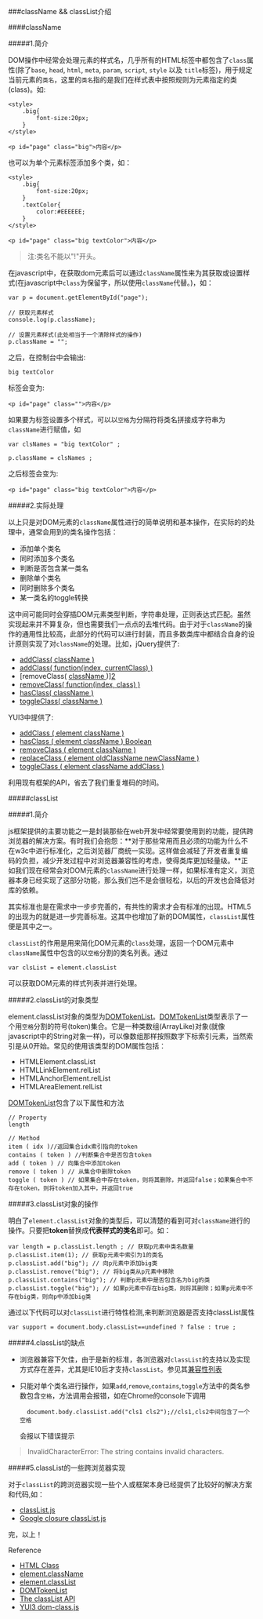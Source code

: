 ###className && classList介绍

####className

#####1.简介

DOM操作中经常会处理元素的样式名，几乎所有的HTML标签中都包含了`class`属性(除了`base`, `head`, `html`, `meta`, `param`, `script`, `style` 以及 `title`标签)，用于规定当前元素的`类名`，这里的`类名`指的是我们在样式表中按照规则为元素指定的类(class)。如:

	<style>
		.big{
			font-size:20px;
		}
	</style>
	
	<p id="page" class="big">内容</p>

也可以为单个元素标签添加多个类，如：
	
	<style>
		.big{
			font-size:20px;
		}
		.textColor{
			color:#EEEEEE;
		}
	</style>
	
	<p id="page" class="big textColor">内容</p>

>注:类名不能以"!"开头。

在javascript中，在获取dom元素后可以通过`className`属性来为其获取或设置样式(在javascript中`class`为保留字，所以使用`className`代替。)，如：

	
	var p = document.getElementById("page");
	
	// 获取元素样式
	console.log(p.className);
	
	// 设置元素样式(此处相当于一个清除样式的操作)
	p.className = "";

之后，在控制台中会输出:
	
	big textColor
	
标签会变为:

	<p id="page" class="">内容</p>

如果要为标签设置多个样式，可以以`空格`为分隔符将类名拼接成字符串为`className`进行赋值，如

	var clsNames = "big textColor" ;
	
	p.className = clsNames ;

之后标签会变为:

	<p id="page" class="big textColor">内容</p>
	
#####2.实际处理

以上只是对DOM元素的`className`属性进行的简单说明和基本操作，在实际的的处理中，通常会用到的类名操作包括：

+ 添加单个类名
+ 同时添加多个类名
+ 判断是否包含某一类名
+ 删除单个类名
+ 同时删除多个类名
+ 某一类名的toggle转换

这中间可能同时会穿插DOM元素类型判断，字符串处理，正则表达式匹配。虽然实现起来并不算复杂，但也需要我们一点点的去堆代码。由于对于`className`的操作的通用性比较高，此部分的代码可以进行封装，而且多数类库中都结合自身的设计原则实现了对`className`的处理。比如，jQuery提供了:

+ [addClass( className )][1]
+ [addClass( function(index, currentClass) )][1]
+ [removeClass( [className ] )][2]
+ [removeClass( function(index, class) )][2]
+ [hasClass( className )][3]
+ [toggleClass( className )][4]

YUI3中提供了:

+ [addClass ( element  className )][5]
+ [hasClass ( element  className ) Boolean][6]
+ [removeClass ( element  className )][7]
+ [replaceClass ( element  oldClassName  newClassName )][8]
+ [toggleClass ( element  className  addClass )][9]

利用现有框架的API，省去了我们重复堆码的时间。


#####classList

#####1.简介

js框架提供的主要功能之一是封装那些在web开发中经常要使用到的功能，提供跨浏览器的解决方案。有时我们会抱怨：**对于那些常用而且必须的功能为什么不在w3c中进行标准化，之后浏览器厂商统一实现。这样做会减轻了开发者重复编码的负担，减少开发过程中对浏览器兼容性的考虑，使得类库更加轻量级。**正如我们现在经常会对DOM元素的`className`进行处理一样，如果标准有定义，浏览器本身已经实现了这部分功能，那么我们岂不是会很轻松，以后的开发也会降低对库的依赖。

其实标准也是在需求中一步步完善的，有共性的需求才会有标准的出现。HTML5的出现为的就是进一步完善标准。这其中也增加了新的DOM属性，`classList`属性便是其中之一。

`classList`的作用是用来简化DOM元素的`class`处理，返回一个DOM元素中`className`属性中包含的以`空格`分割的类名列表。通过

	var clsList = element.classList
	
可以获取DOM元素的样式列表并进行处理。

#####2.classList的对象类型

element.classList对象的类型为[DOMTokenList][token]。[DOMTokenList][token]类型表示了一个用`空格`分割的符号(token)集合。它是一种类数组(ArrayLike)对象(就像javascript中的String对象一样)，可以像数组那样按照数字下标索引元素，当然索引是从0开始。常见的使用该类型的DOM属性包括：

+ HTMLElement.classList
+ HTMLLinkElement.relList
+ HTMLAnchorElement.relList 
+ HTMLAreaElement.relList

[DOMTokenList][token]包含了以下属性和方法

	// Property
	length
	
	// Method
	item ( idx )//返回集合idx索引指向的token
	contains ( token ) //判断集合中是否包含token
	add ( token ) // 向集合中添加token
	remove ( token ) // 从集合中删除token
	toggle ( token ) // 如果集合中存在token，则将其删除，并返回false；如果集合中不存在token，则将token加入其中，并返回true

#####3.classList对象的操作

明白了`element.classList`对象的类型后，可以清楚的看到可对`className`进行的操作。只要把**token**替换成**代表样式的类名**即可。如：

	var length = p.classList.length ; // 获取p元素中类名数量
	p.classList.item(1); // 获取p元素中索引为1的类名
	p.classList.add("big"); // 向p元素中添加big类
	p.classList.remove("big"); // 将big类从p元素中移除
	p.classList.contains("big"); // 判断p元素中是否包含名为big的类
	p.classList.toggle("big"); // 如果p元素中存在big类，则将其删除；如果p元素中不存在big类，则向p中添加big类

通过以下代码可以对`classList`进行特性检测,来判断浏览器是否支持classList属性

	var support = document.body.classList==undefined ? false : true ;

#####4.classList的缺点

+ 浏览器兼容下欠佳，由于是新的标准，各浏览器对`classList`的支持以及实现方式存在差异，尤其是IE10后才支持`classList`。参见其[兼容性列表](http://caniuse.com/classlist)

+ 只能对单个类名进行操作，如果`add`,`remove`,`contains`,`toggle`方法中的类名参数包含`空格`，方法调用会报错，如在Chrome的console下调用

		document.body.classList.add("cls1 cls2");//cls1,cls2中间包含了一个空格
		
	会报以下错误提示
>InvalidCharacterError: The string contains invalid characters.

	
#####5.classList的一些跨浏览器实现

对于`classList`的跨浏览器实现一些个人或框架本身已经提供了比较好的解决方案和代码,如：

+ [classList.js](https://github.com/eligrey/classList.js)
+ [Google closure classList.js](http://docs.closure-library.googlecode.com/git/closure_goog_dom_classlist.js.source.html#line102)

完，以上！

Reference

+ [HTML Class][class]
+ [element.className][classname]
+ [element.classList][classlist]
+ [DOMTokenList][token]
+ [The classList API][clsAPI]
+ [YUI3 dom-class.js][dom-class]

[1]: http://api.jquery.com/addClass/
[2]: http://api.jquery.com/addClass/
[3]: http://api.jquery.com/hasClass/
[4]: http://api.jquery.com/toggleClass/
[5]: http://yuilibrary.com/yui/docs/api/classes/DOM.html#method_addClass
[6]: http://yuilibrary.com/yui/docs/api/classes/DOM.html#method_hasClass
[7]: http://yuilibrary.com/yui/docs/api/classes/DOM.html#method_removeClass
[8]: http://yuilibrary.com/yui/docs/api/classes/DOM.html#method_replaceClass
[9]: http://yuilibrary.com/yui/docs/api/classes/DOM.html#method_toggleClass

[class]: http://www.w3school.com.cn/tags/att_standard_class.asp
[classname]: https://developer.mozilla.org/zh-cn/DOM/element.className
[classlist]: https://developer.mozilla.org/zh-CN/docs/DOM/element.classList
[token]: https://developer.mozilla.org/en-US/docs/Web/API/DOMTokenList
[clsAPI]: http://html5doctor.com/the-classlist-api/
[dom-class]: https://github.com/yui/yui3/blob/master/src/dom/js/dom-class.js